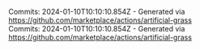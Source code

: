 Commits: 2024-01-10T10:10:10.854Z - Generated via https://github.com/marketplace/actions/artificial-grass
<br>
Commits: 2024-01-10T10:10:10.854Z - Generated via https://github.com/marketplace/actions/artificial-grass
<br>
